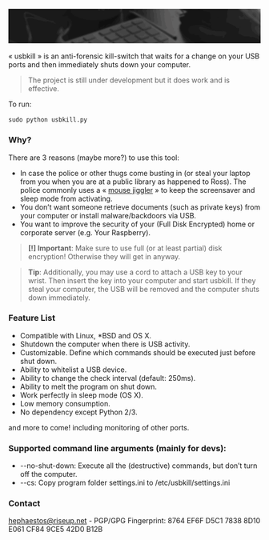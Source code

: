 ![usbkill](Resources/USBKillBanner.gif)

« usbkill » is an anti-forensic kill-switch that waits for a change on your USB ports and then immediately shuts down your computer.

> The project is still under development but it does work and is effective.

To run:

```shell
sudo python usbkill.py
```

### Why?

There are 3 reasons (maybe more?) to use this tool:

- In case the police or other thugs come busting in (or steal your laptop from you when you are at a public library as happened to Ross). The police commonly uses a « [mouse jiggler](http://www.amazon.com/Cru-dataport-Jiggler-Automatic-keyboard-Activity/dp/B00MTZY7Y4/ref=pd_bxgy_pc_text_y/190-3944818-7671348) » to keep the screensaver and sleep mode from activating.
- You don’t want someone retrieve documents (such as private keys) from your computer or install malware/backdoors via USB.
- You want to improve the security of your (Full Disk Encrypted) home or corporate server (e.g. Your Raspberry).

> **[!] Important**: Make sure to use full (or at least partial) disk encryption! Otherwise they will get in anyway.

> **Tip**: Additionally, you may use a cord to attach a USB key to your wrist. Then insert the key into your computer and start usbkill. If they steal your computer, the USB will be removed and the computer shuts down immediately.

### Feature List

- Compatible with Linux, *BSD and OS X.
- Shutdown the computer when there is USB activity.
- Customizable. Define which commands should be executed just before shut down.
- Ability to whitelist a USB device.
- Ability to change the check interval (default: 250ms).
- Ability to melt the program on shut down.
- Work perfectly in sleep mode (OS X).
- Low memory consumption.
- No dependency except Python 2/3.

and more to come! including monitoring of other ports.

### Supported command line arguments (mainly for devs):

- --no-shut-down: Execute all the (destructive) commands, but don’t turn off the computer.
- --cs: Copy program folder settings.ini to /etc/usbkill/settings.ini

### Contact

[hephaestos@riseup.net](mailto:hephaestos@riseup.net) - PGP/GPG Fingerprint: 8764 EF6F D5C1 7838 8D10 E061 CF84 9CE5 42D0 B12B


